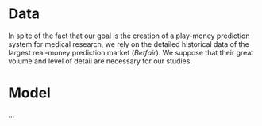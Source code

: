 # Data
In spite of the fact that our goal is the creation of a play-money prediction system for medical research, we rely on the detailed historical data of the largest real-money prediction market (_Bеtfаir_). We suppose that their great volume and level of detail are necessary for our studies.
# Model
...
